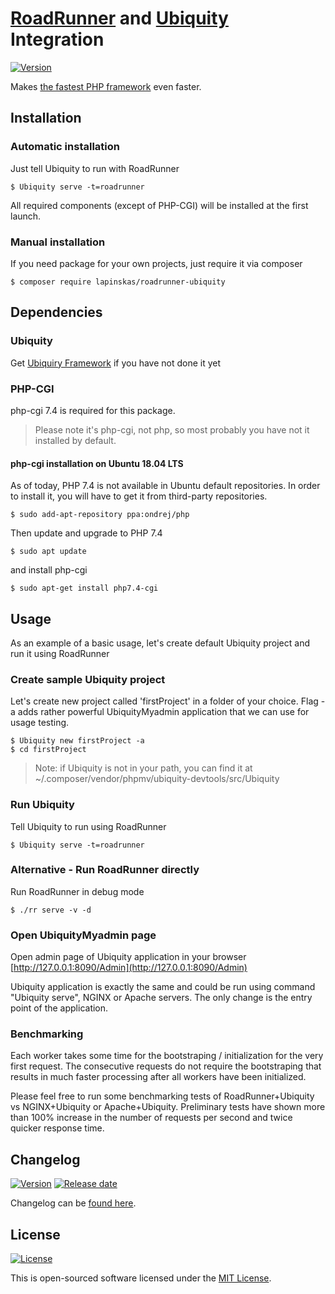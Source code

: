 # [RoadRunner][link_roadrunner] and [Ubiquity][link_ubiquity] Integration
[![Version][badge_packagist_version]][link_packagist]

Makes [the fastest PHP framework][link_php_bench] even faster.

## Installation
### Automatic installation
Just tell Ubiquity to run with RoadRunner
```shell
$ Ubiquity serve -t=roadrunner
```
All required components (except of PHP-CGI) will be installed at the first launch.

### Manual installation
If you need package for your own projects, just require it via composer
```shell
$ composer require lapinskas/roadrunner-ubiquity
```

## Dependencies
### Ubiquity
Get [Ubiquiry Framework](https://github.com/phpMv/ubiquity) if you have not done it yet

### PHP-CGI
php-cgi 7.4 is required for this package. 
> Please note it's php-cgi, not php, so most probably you have not it installed by default.

#### php-cgi installation on Ubuntu 18.04 LTS
As of today, PHP 7.4 is not available in Ubuntu default repositories. In order to install it, you will have to get it from third-party repositories.
```shell
$ sudo add-apt-repository ppa:ondrej/php
```

Then update and upgrade to PHP 7.4
```shell
$ sudo apt update
```

and install php-cgi
```shell
$ sudo apt-get install php7.4-cgi
```

## Usage
As an example of a basic usage, let's create default Ubiquity project and run it using RoadRunner

### Create sample Ubiquity project
Let's create new project called 'firstProject' in a folder of your choice.
Flag -a adds rather powerful UbiquityMyadmin application that we can use for usage testing.
```shell
$ Ubiquity new firstProject -a
$ cd firstProject
```
> Note: if Ubiquity is not in your path, you can find it at ~/.composer/vendor/phpmv/ubiquity-devtools/src/Ubiquity

### Run Ubiquity
Tell Ubiquity to run using RoadRunner
```shell
$ Ubiquity serve -t=roadrunner
```

### Alternative - Run RoadRunner directly
Run RoadRunner in debug mode
```
$ ./rr serve -v -d
```

### Open UbiquityMyadmin page
Open admin page of Ubiquity application in your browser
[http://127.0.0.1:8090/Admin](http://127.0.0.1:8090/Admin)

Ubiquity application is exactly the same and could be run using command "Ubiquity serve", NGINX or Apache servers. The only change is the entry point of the application.

### Benchmarking
Each worker takes some time for the bootstraping / initialization for the very first request.
The consecutive requests do not require the bootstraping that results in much faster processing after all workers have been initialized.

Please feel free to run some benchmarking tests of RoadRunner+Ubiquity vs NGINX+Ubiquity or Apache+Ubiquity.
Preliminary tests have shown more than 100% increase in the number of requests per second and twice quicker response time.

## Changelog
[![Version][badge_packagist_version]][link_packagist]
[![Release date][badge_release_date]][link_releases]

Changelog can be [found here][link_changes_log].

## License
[![License](https://poser.pugx.org/lapinskas/roadrunner-ubiquity/license)](https://packagist.org/packages/lapinskas/roadrunner-ubiquity)

This is open-sourced software licensed under the [MIT License][link_license].

[badge_packagist_version]:https://img.shields.io/packagist/v/lapinskas/roadrunner-ubiquity.svg?maxAge=180
[badge_release_date]:https://img.shields.io/github/release-date/Lapinskas/roadrunner-ubiquity.svg?style=flat-square&maxAge=180
[link_roadrunner]:https://github.com/spiral/roadrunner
[link_ubiquity]:https://github.com/phpMv/ubiquity
[link_packagist]:https://packagist.org/packages/lapinskas/roadrunner-ubiquity
[link_php_bench]:http://www.phpbenchmarks.com/en/
[link_releases]:https://github.com/Lapinskas/roadrunner-ubiquity/releases
[link_changes_log]:https://github.com/Lapinskas/roadrunner-ubiquity/blob/master/CHANGELOG.md
[link_license]:https://github.com/Lapinskas/roadrunner-ubiquity/blob/master/LICENSE